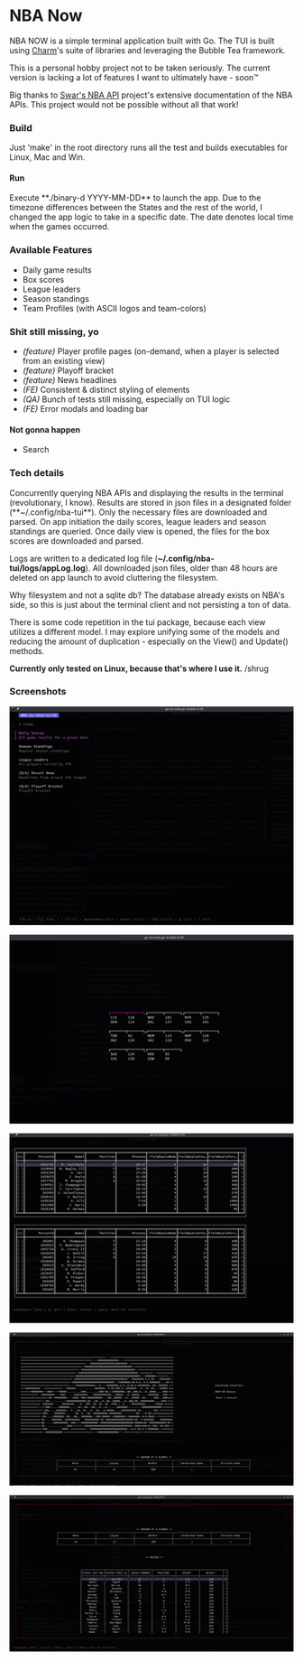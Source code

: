 <h1>NBA Now</h1>

NBA NOW is a simple terminal application built with Go. 
The TUI is built using [Charm](https://charm.sh)'s suite of libraries and leveraging the Bubble Tea framework.

This is a personal hobby project not to be taken seriously. The current version is lacking a lot of features I want to ultimately
have - soon:tm:

Big thanks to [Swar's NBA API](https://github.com/swar/nba_api) project's 
extensive documentation of the NBA APIs. This project would not be possible
without all that work!


<h3>Build</h3>

Just 'make' in the root directory runs all the test and builds executables for Linux, Mac and Win.

<h4>Run</h4>
Execute **./binary-d YYYY-MM-DD** to launch the app. Due to the timezone differences between the States
and the rest of the world, I changed the app logic to take in a specific date. The date
denotes local time when the games occurred.

<h3>Available Features</h3>

* Daily game results
* Box scores
* League leaders
* Season standings
* Team Profiles (with ASCII logos and team-colors)


<h3>Shit still missing, yo</h3>

* _(feature)_ Player profile pages (on-demand, when a player is selected from an existing view)
* _(feature)_ Playoff bracket
* _(feature)_ News headlines
* _(FE)_ Consistent & distinct styling of elements
* _(QA)_ Bunch of tests still missing, especially on TUI logic
* _(FE)_ Error modals and loading bar


<h4>Not gonna happen</h4>

* Search


<h3>Tech details</h3> 
Concurrently querying NBA APIs and displaying the results in the terminal (revolutionary, I know).
Results are stored in json files in a designated folder (**~/.config/nba-tui**). Only the necessary files are downloaded
and parsed. On app initiation the daily scores, league leaders and season standings are queried. Once daily view
is opened, the files for the box scores are downloaded and parsed.

Logs are written to a dedicated log file (**~/.config/nba-tui/logs/appLog.log**). All downloaded json files, older than 48 hours
are deleted on app launch to avoid cluttering the filesystem.

Why filesystem and not a sqlite db? The database already exists on NBA's side, so this is just about the terminal client and not
persisting a ton of data.

There is some code repetition in the tui package, because each view utilizes a different model.
I may explore unifying some of the models and reducing the amount of duplication - especially on the View() and Update()
methods.

**Currently only tested on Linux, because that's where I use it.** /shrug

<h3>Screenshots</h3>

![Alt text](/screenshots/sc1.png?raw=true "Main Menu")

![Alt text](/screenshots/sc2.png?raw=true "Daily View")

![Alt text](/screenshots/sc3.png?raw=true "Box Score")

![Alt text](/screenshots/sc4.png?raw=true "Team Profile 1")

![Alt text](/screenshots/sc5.png?raw=true "Team Profile 2")

